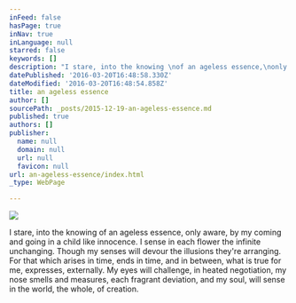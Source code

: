 ```yaml
---
inFeed: false
hasPage: true
inNav: true
inLanguage: null
starred: false
keywords: []
description: "I stare, into the knowing \nof an ageless essence,\nonly aware,\nby my coming and going\nin a child like innocence. \n\nI sense in each flower \nthe infinite unchanging.\nThough my senses will devour\nthe illusions they're arranging.\n\nFor that \nwhich arises in time,\nends in time,\nand in between,\nwhat is true for me,\nexpresses, externally.\n\nMy eyes \nwill challenge,\nin heated negotiation,  \nmy nose \nsmells and measures,\neach fragrant deviation,\nand my soul,      \nwill sense in the world,\nthe whole,\nof creation. "
datePublished: '2016-03-20T16:48:58.330Z'
dateModified: '2016-03-20T16:48:54.858Z'
title: an ageless essence
author: []
sourcePath: _posts/2015-12-19-an-ageless-essence.md
published: true
authors: []
publisher:
  name: null
  domain: null
  url: null
  favicon: null
url: an-ageless-essence/index.html
_type: WebPage

---
```

![](https://s3-us-west-2.amazonaws.com/the-grid-img/p/e604c94131f14b457843e531ca94af8b0b466de2.jpg)

I stare, into the knowing 
of an ageless essence,
only aware,
by my coming and going
in a child like innocence. 
I sense in each flower 
the infinite unchanging.
Though my senses will devour
the illusions they're arranging.
For that 
which arises in time,
ends in time,
and in between,
what is true for me,
expresses, externally.
My eyes 
will challenge,
in heated negotiation, 
my nose 
smells and measures,
each fragrant deviation,
and my soul, 
will sense in the world,
the whole,
of creation.